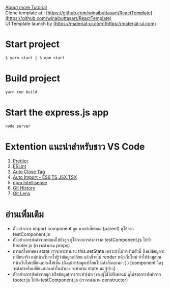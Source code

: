 [About more Tutorial](https://medium.com/@athivvat/%E0%B8%AA%E0%B8%A3%E0%B9%89%E0%B8%B2%E0%B8%87-react-application-%E0%B8%94%E0%B9%89%E0%B8%A7%E0%B8%A2-create-react-app-react-router-express-js-118356fa72ad) <br>
Clone template at : [https://github.com/winaibuttasart/ReactTemplate](https://github.com/winaibuttasart/ReactTemplate) <br>
UI Template launch by [https://material-ui.com](https://material-ui.com)
# Start project
```sh
$ yarn start | $ npm start
```
# Build project
```sh
yarn run build
```
# Start the express.js app
```sh
node server
```

# Extention แนะนำสำหรับชาว VS Code
1. [Prettier](https://marketplace.visualstudio.com/items?itemName=esbenp.prettier-vscode)
2. [ESLint](https://marketplace.visualstudio.com/items?itemName=dbaeumer.vscode-eslint)
3. [Auto Close Tag](https://marketplace.visualstudio.com/items?itemName=formulahendry.auto-close-tag)
4. [Auto Import - ES6,TS,JSX,TSX](https://marketplace.visualstudio.com/items?itemName=NuclleaR.vscode-extension-auto-import)
5. [npm Intellisense](https://marketplace.visualstudio.com/items?itemName=christian-kohler.npm-intellisense)
6. [Git History](https://marketplace.visualstudio.com/items?itemName=donjayamanne.githistory)
7. [Git Lens](https://marketplace.visualstudio.com/items?itemName=eamodio.gitlens)

# อ่านเพิ่มเติม
* ตัวอย่างการ import component ลูก มาแปะที่พ่อแม่ (parent) ดูได้จาก testComponent.js
* ตัวอย่างการส่งค่าจากพ่อแม่ไปยังลูก ดูได้จากการส่งค่าจาก testComponent.js ไปยัง header.js (เราจะส่งผ่าน props)
* การแก้ไขค่าของ state เราจะกระทำผ่าน this.setState เพราะถ้าไม่ทำผ่านตัวนี้ ถึงแม้ข้อมูลจะเปลี่ยนจริง แต่หน้าเว็บจะไม่รู้ว่าข้อมูลเปลี่ยน แล้วก็จะไม่ render หน้าเว็บใหม่ ทำให้ข้อมูลบนหน้าเว็บไม่เปลี่ยนแปลงให้เห็น (ถึงแม้ค่าข้อมูลเปลี่ยนไปแล้วก็เถอะนะ :( ) [component ใดๆ จะส่งค่าหรือเปลีย่นแปลงค่าในตัวเอง จะทำผ่าน state นะ รู้ป่าว]
* ตัวอย่างการส่งค่าจากลูก หรือข้อมูล(การกระทำ)ต่างๆของผู้ใช้ไปยังพ่อแม่ ดูได้จากการส่งค่าจาก footer.js ไปยัง testComponent.js (เราจะส่งผ่าน constructor)
